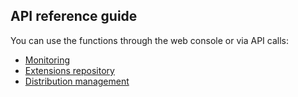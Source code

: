 ## API reference guide 

You can use the functions through the web console or via API calls:

- [Monitoring](./monitoring.md)
- [Extensions repository](./extension-repository.md)
- [Distribution management](./distribution-management.md)

